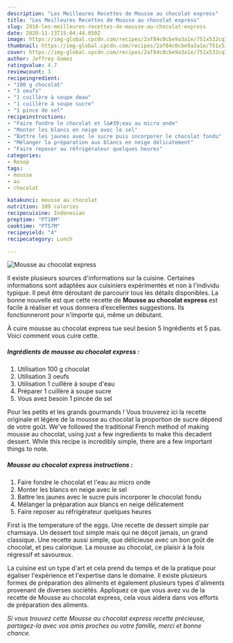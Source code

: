 ```yaml
---
description: "Les Meilleures Recettes de Mousse au chocolat express"
title: "Les Meilleures Recettes de Mousse au chocolat express"
slug: 2918-les-meilleures-recettes-de-mousse-au-chocolat-express
date: 2020-11-13T15:04:44.050Z
image: https://img-global.cpcdn.com/recipes/2af84c0cbe9a3a1e/751x532cq70/mousse-au-chocolat-express-photo-principale-de-la-recette.jpg
thumbnail: https://img-global.cpcdn.com/recipes/2af84c0cbe9a3a1e/751x532cq70/mousse-au-chocolat-express-photo-principale-de-la-recette.jpg
cover: https://img-global.cpcdn.com/recipes/2af84c0cbe9a3a1e/751x532cq70/mousse-au-chocolat-express-photo-principale-de-la-recette.jpg
author: Jeffrey Gomez
ratingvalue: 4.7
reviewcount: 3
recipeingredient:
- "100 g chocolat"
- "3 oeufs"
- "1 cuillère à soupe deau"
- "1 cuillère à soupe sucre"
- "1 pince de sel"
recipeinstructions:
- "Faire fondre le chocolat et l&#39;eau au micro onde"
- "Monter les blancs en neige avec le sel"
- "Battre les jaunes avec le sucre puis incorporer le chocolat fondu"
- "Mélanger la préparation aux blancs en neige délicatement"
- "Faire reposer au réfrigérateur quelques heures"
categories:
- Resep
tags:
- mousse
- au
- chocolat

katakunci: mousse au chocolat 
nutrition: 109 calories
recipecuisine: Indonesian
preptime: "PT10M"
cooktime: "PT57M"
recipeyield: "4"
recipecategory: Lunch

---
```



![Mousse au chocolat express](https://img-global.cpcdn.com/recipes/2af84c0cbe9a3a1e/751x532cq70/mousse-au-chocolat-express-photo-principale-de-la-recette.jpg)

Il existe plusieurs sources d'informations sur la cuisine. Certaines informations sont adaptées aux cuisiniers expérimentés et non à l'individu typique. Il peut être déroutant de parcourir tous les détails disponibles. La bonne nouvelle est que cette recette de <strong> Mousse au chocolat express </strong> est facile à réaliser et vous donnera d’excellentes suggestions. Ils fonctionneront pour n'importe qui, même un débutant.

<!--inarticleads1-->

À cuire mousse au chocolat express tue seul besion 5 Ingrédients et 5 pas. Voici comment vous cuire cette.

##### Ingrédients de mousse au chocolat express :

1. Utilisation 100 g chocolat
1. Utilisation 3 oeufs
1. Utilisation 1 cuillère à soupe d&#39;eau
1. Préparer 1 cuillère à soupe sucre
1. Vous avez besoin 1 pincée de sel


Pour les petits et les grands gourmands ! Vous trouverez ici la recette originale et légère de la mousse au chocolat la proportion de sucre dépend de votre goût. We&#39;ve followed the traditional French method of making mousse au chocolat, using just a few ingredients to make this decadent dessert. While this recipe is incredibly simple, there are a few important things to note. 

<!--inarticleads2-->

##### Mousse au chocolat express instructions :

1. Faire fondre le chocolat et l&#39;eau au micro onde
1. Monter les blancs en neige avec le sel
1. Battre les jaunes avec le sucre puis incorporer le chocolat fondu
1. Mélanger la préparation aux blancs en neige délicatement
1. Faire reposer au réfrigérateur quelques heures


First is the temperature of the eggs. Une recette de dessert simple par chamsaya. Un dessert tout simple mais qui ne déçoit jamais, un grand classique. Une recette aussi simple, que délicieuse avec un bon goût de chocolat, et peu calorique. La mousse au chocolat, ce plaisir à la fois régressif et savoureux. 

<!--inarticleads1-->

<p>
La cuisine est un type d'art et cela prend du temps et de la pratique pour égaliser l'expérience et l'expertise dans le domaine. Il existe plusieurs formes de préparation des aliments et également plusieurs types d'aliments provenant de diverses sociétés. Appliquez ce que vous avez vu de la recette de Mousse au chocolat express, cela vous aidera dans vos efforts de préparation des aliments.
</p>

<p>
<i>Si vous trouvez cette Mousse au chocolat express recette précieuse, partagez-la avec vos amis proches ou votre famille, merci et bonne chance.</i>
</p>
